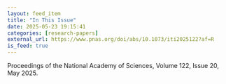 ```yaml
---
layout: feed_item
title: "In This Issue"
date: 2025-05-23 19:15:41
categories: [research-papers]
external_url: https://www.pnas.org/doi/abs/10.1073/iti2025122?af=R
is_feed: true
---
```


Proceedings of the National Academy of Sciences, Volume 122, Issue 20, May 2025. 
